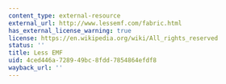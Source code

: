 ```yaml
---
content_type: external-resource
external_url: http://www.lessemf.com/fabric.html
has_external_license_warning: true
license: https://en.wikipedia.org/wiki/All_rights_reserved
status: ''
title: Less EMF
uid: 4ced446a-7289-49bc-8fdd-7854864efdf8
wayback_url: ''
---
```

